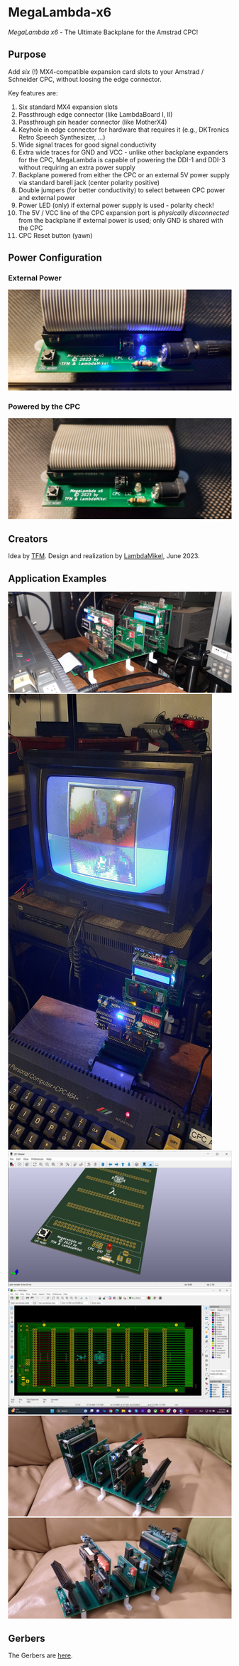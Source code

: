 # MegaLambda-x6

*MegaLambda x6* - The Ultimate Backplane for the Amstrad CPC! 

## Purpose

Add *six* (!) MX4-compatible expansion card slots to your Amstrad / Schneider CPC, without loosing the edge connector. 

Key features are:

1. Six standard MX4 expansion slots
2. Passthrough edge connector (like LambdaBoard I, II) 
3. Passthrough pin header connector (like MotherX4) 
5. Keyhole in edge connector for hardware that requires it (e.g., DKTronics Retro Speech Synthesizer, ...)
6. Wide signal traces for good signal conductivity
7. Extra wide traces for GND and VCC - unlike other backplane expanders for the CPC, MegaLambda is capable of powering the DDI-1 and DDI-3 without requiring an extra power supply 
8. Backplane powered from either the CPC or an external 5V power supply via standard barell jack (center polarity positive)
9. Double jumpers (for better conductivity) to select between CPC power and external power 
10. Power LED (only) if external power supply is used - polarity check!
11. The 5V / VCC line of the CPC expansion port is *physically disconnected* from the backplane if external power is used; only GND is shared with the CPC
12. CPC Reset button (yawn) 

## Power Configuration

### External Power 

![External Power Supply](images/ext-power.jpg)  


### Powered by the CPC 

![CPC Power Supply](images/cpc-power.jpg)  


## Creators 

Idea by [TFM](http://futureos.cpc-live.com/). Design and realization by [LambdaMikel](https://github.com/lambdamikel), June 2023. 

## Application Examples 

![MegaLambda 1](images/megalambda-1.jpg)  
![MegaLambda 2](images/megalambda-2.jpg)  
![MegaLambda 3](images/megalambda-3.jpg)  
![MegaLambda 4](images/megalambda-4.jpg)  
![MegaLambda 5](images/megalambda-5.jpg)  
![MegaLambda 6](images/megalambda-6.jpg)  

## Gerbers 

The Gerbers are [here](gerbers/mega-lambda-3.zip). 
